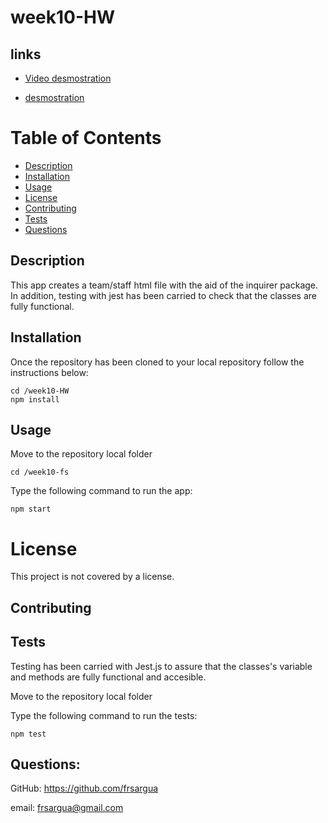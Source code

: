 # week10-HW

## links

- [Video desmostration](https://drive.google.com/file/d/1SibmUdLOkFdAZQr9C5uZOcOx9-1MqL6e/view?usp=sharing)

- [ desmostration](https://drive.google.com/file/d/1SibmUdLOkFdAZQr9C5uZOcOx9-1MqL6e/view?usp=sharing)

# Table of Contents

- [Description](#description)
- [Installation](#Installation)
- [Usage](#Usage)
- [License](#License)
- [Contributing](#Contributing)
- [Tests](#Tests)
- [Questions](#Questions)

## Description

This app creates a team/staff html file with the aid of the inquirer package.
In addition, testing with jest has been carried to check that the classes are fully functional.

## Installation

Once the repository has been cloned to your local repository follow the instructions below:

```
cd /week10-HW
npm install
```

## Usage

Move to the repository local folder

```
cd /week10-fs
```

Type the following command to run the app:

```
npm start
```

# License

This project is not covered by a license.

## Contributing

## Tests

Testing has been carried with Jest.js to assure that the classes's variable and methods are fully functional and accesible.

Move to the repository local folder

Type the following command to run the tests:

```
npm test
```

## Questions:

GitHub: https://github.com/frsargua

email: frsargua@gmail.com

